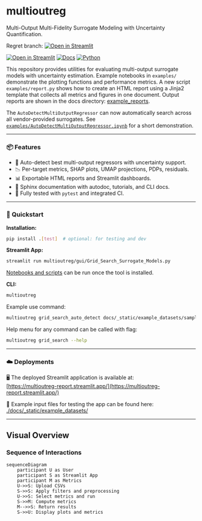 <!-- # Copyright (c) 2025 takotime808 -->
# multioutreg #

Multi-Output Multi-Fidelity Surrogate Modeling with Uncertainty Quantification.

Regret branch:
[![Open in Streamlit](https://static.streamlit.io/badges/streamlit_badge_black_white.svg)](https://multioutreg-regret.streamlit.app/)

[![Open in Streamlit](https://static.streamlit.io/badges/streamlit_badge_black_white.svg)](https://multioutreg-sample.streamlit.app/)
[![Docs](https://img.shields.io/badge/docs-online-blue.svg)](https://takotime808.github.io/multioutreg/)
[![Python](https://img.shields.io/badge/python-3.9%2B-blue.svg)](https://www.python.org/)
<!-- [![PyPI](https://img.shields.io/pypi/v/multioutreg.svg)](https://pypi.org/project/multioutreg/) -->
<!-- [![License](https://img.shields.io/github/license/takotime808/multioutreg)](./LICENSE) -->
<!-- [![Build](https://github.com/takotime808/multioutreg/actions/workflows/python-ci.yml/badge.svg)](https://github.com/takotime808/multioutreg/actions/workflows/python-ci.yml) -->
<!-- [![Streamlit Smoke Test](https://github.com/takotime808/multioutreg/actions/workflows/streamlit-smoke.yml/badge.svg)](https://github.com/takotime808/multioutreg/actions/workflows/streamlit-smoke.yml) -->

This repository provides utilities for evaluating multi-output surrogate models
with uncertainty estimation. Example notebooks in `examples/` demonstrate the
plotting functions and performance metrics. A new script `examples/report.py`
shows how to create an HTML report using a Jinja2 template that collects all
metrics and figures in one document. Output reports are shown in the docs
directory: [example_reports](docs/example_reports/).

The `AutoDetectMultiOutputRegressor` can now automatically search across all
vendor-provided surrogates. See [`examples/AutoDetectMultiOutputRegressor.ipynb`](./examples/AutoDetectMultiOutputRegressor.ipynb) 
for a short demonstration.

----
### 📦 Features ###

- 🧠 Auto-detect best multi-output regressors with uncertainty support.
- 📉 Per-target metrics, SHAP plots, UMAP projections, PDPs, residuals.
- 📊 Exportable HTML reports and Streamlit dashboards.
- 📁 Sphinx documentation with autodoc, tutorials, and CLI docs.
- 🧪 Fully tested with `pytest` and integrated CI.

---
### 🚀 Quickstart ###

**Installation:**
```bash
pip install .[test]  # optional: for testing and dev
```

**Streamlit App:**
```sh
streamlit run multioutreg/gui/Grid_Search_Surrogate_Models.py
```

[Notebooks and scripts](examples/) can be run once the tool is installed.

**CLI:**

```sh
multioutreg
```

Example use command:
```sh
multioutreg grid_search_auto_detect docs/_static/example_datasets/sample_data.csv "x0,x1,x2,x3,x4,x5" "y0,y1"
```

Help menu for any command can be called with flag:
```sh
multioutreg grid_search --help
```

----
### ☁️ Deployments ###

🖥️ The deployed Streamlit application is available at:  
[https://multioutreg-report.streamlit.app/](https://multioutreg-report.streamlit.app/)

📂 Example input files for testing the app can be found here:  
[./docs/_static/example_datasets/](./docs/_static/example_datasets/)

----
## Visual Overview

### Sequence of Interactions

```mermaid
sequenceDiagram
    participant U as User
    participant S as Streamlit App
    participant M as Metrics
    U->>S: Upload CSVs
    S->>S: Apply filters and preprocessing
    U->>S: Select metrics and run
    S->>M: Compute metrics
    M-->>S: Return results
    S->>U: Display plots and metrics
```